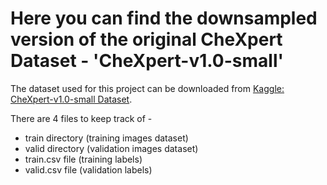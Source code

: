 # Here you can find the downsampled version of the original CheXpert Dataset - 'CheXpert-v1.0-small'

The dataset used for this project can be downloaded from [Kaggle: CheXpert-v1.0-small Dataset](https://www.kaggle.com/datasets/ashery/chexpert/data?select=valid). 

There are 4 files to keep track of -

- train directory (training images dataset)
- valid directory (validation images dataset)
- train.csv file (training labels)
- valid.csv file (validation labels)
